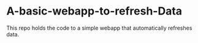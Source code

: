 # A-basic-webapp-to-refresh-Data

This repo holds the code to a simple webapp that automatically refreshes data.
